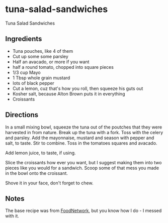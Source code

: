 # tuna-salad-sandwiches
Tuna Salad Sandwiches

## Ingredients

* Tuna pouches, like 4 of them
* Cut up some some parsley
* Half an avacado, or more if you want
* half a round tomato, chopped into square pieces
* 1/3 cup Mayo
* 1 Tbsp whole grain mustard
* lots of black pepper
* Cut a lemon, cuz that's how you roll, then squeeze his guts out
* Kosher salt, because Alton Brown puts it in everything
* Croissants

## Directions

In a small mixing bowl, squeeze the tuna out of the poutches that they were harvested in from nature. Break up the tuna with a fork. Toss with the celery and parsley. Add the mayonnaise, mustard and season with pepper and salt, to taste. Stir to combine. Toss in the tomatoes squares and avacado.

Add lemon juice, to taste, if using.

Slice the croissants how ever you want, but I suggest making them into two pieces like you would for a sandwich. Scoop some of that mess you made in the bowl onto the croissant.

Shove it in your face, don't forget to chew.

## Notes
The base recipe was from [FoodNetwork](http://www.foodnetwork.com/recipes/food-network-kitchens/tuna-salad-recipe/index.html), but you know how I do - I messed with it. 
